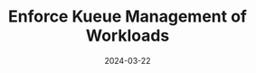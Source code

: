 ---
title: "Enforce Kueue Management of Workloads"
weight: 1
date: 2024-03-22
description: >
  As a _batch administrator_, you may want to configure Kueue to ensure that all Workloads created by
  _batch users_ will be managed by Kueue.  There are several mechanisms
  that can be used for this enforcement, depending on the versions of Kubernetes and Kueue you are using.
---